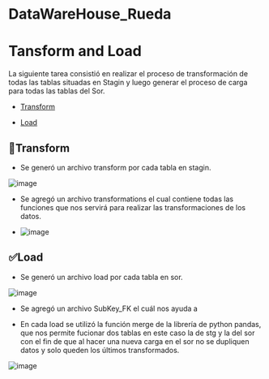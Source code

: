 # DataWareHouse_Rueda
# Tansform and Load
La siguiente tarea consistió en realizar el proceso de transformación de todas las tablas situadas en Stagin y luego generar el proceso de carga para todas las tablas del Sor.


* [Transform](#Transform)

* [Load](#Load)

## :hammer:Transform

- Se generó un archivo transform por cada tabla en stagin.

![image](https://user-images.githubusercontent.com/62667937/198377192-a8dfc6dc-0bc8-46ca-9448-ebb1258ab42c.png)

- Se agregó un archivo transformations el cual contiene todas las funciones que nos servirá para realizar las transformaciones de los datos.

- ![image](https://user-images.githubusercontent.com/62667937/198377560-7f662294-e070-4adb-a801-faf84def58f8.png)



## :white_check_mark:Load

- Se generó un archivo load por cada tabla en sor.

![image](https://user-images.githubusercontent.com/62667937/198377785-43286d62-90f0-4801-ba49-7aee089a3357.png)

- Se agregó un archivo SubKey_FK el cuál nos ayuda a 

- En cada load se utilizó la función merge de la librería de python pandas, que nos permite fucionar dos tablas en este caso la de stg y la del sor con el fin de que al hacer una nueva carga en el sor no se dupliquen datos y solo queden los últimos transformados.

![image](https://user-images.githubusercontent.com/62667937/198378958-f938cf99-ac1c-44e4-a0b5-500b4dcf8f3c.png)


